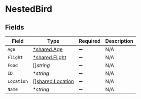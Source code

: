 # NestedBird


## Fields

| Field                                                       | Type                                                        | Required                                                    | Description                                                 |
| ----------------------------------------------------------- | ----------------------------------------------------------- | ----------------------------------------------------------- | ----------------------------------------------------------- |
| `Age`                                                       | [*shared.Age](../../../pkg/models/shared/age.md)            | :heavy_minus_sign:                                          | N/A                                                         |
| `Flight`                                                    | [*shared.Flight](../../../pkg/models/shared/flight.md)      | :heavy_minus_sign:                                          | N/A                                                         |
| `Food`                                                      | []*string*                                                  | :heavy_minus_sign:                                          | N/A                                                         |
| `ID`                                                        | **string*                                                   | :heavy_minus_sign:                                          | N/A                                                         |
| `Location`                                                  | [][shared.Location](../../../pkg/models/shared/location.md) | :heavy_minus_sign:                                          | N/A                                                         |
| `Name`                                                      | **string*                                                   | :heavy_minus_sign:                                          | N/A                                                         |